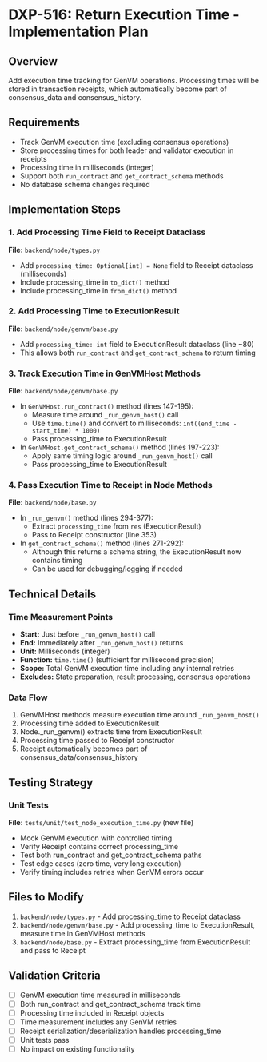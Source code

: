 # DXP-516: Return Execution Time - Implementation Plan

## Overview
Add execution time tracking for GenVM operations. Processing times will be stored in transaction receipts, which automatically become part of consensus_data and consensus_history.

## Requirements
- Track GenVM execution time (excluding consensus operations)
- Store processing times for both leader and validator execution in receipts
- Processing time in milliseconds (integer)
- Support both `run_contract` and `get_contract_schema` methods
- No database schema changes required

## Implementation Steps

### 1. Add Processing Time Field to Receipt Dataclass
**File:** `backend/node/types.py`
- Add `processing_time: Optional[int] = None` field to Receipt dataclass (milliseconds)
- Include processing_time in `to_dict()` method
- Include processing_time in `from_dict()` method

### 2. Add Processing Time to ExecutionResult
**File:** `backend/node/genvm/base.py`
- Add `processing_time: int` field to ExecutionResult dataclass (line ~80)
- This allows both `run_contract` and `get_contract_schema` to return timing

### 3. Track Execution Time in GenVMHost Methods
**File:** `backend/node/genvm/base.py`
- In `GenVMHost.run_contract()` method (lines 147-195):
  - Measure time around `_run_genvm_host()` call
  - Use `time.time()` and convert to milliseconds: `int((end_time - start_time) * 1000)`
  - Pass processing_time to ExecutionResult
- In `GenVMHost.get_contract_schema()` method (lines 197-223):
  - Apply same timing logic around `_run_genvm_host()` call
  - Pass processing_time to ExecutionResult

### 4. Pass Execution Time to Receipt in Node Methods
**File:** `backend/node/base.py`
- In `_run_genvm()` method (lines 294-377):
  - Extract `processing_time` from `res` (ExecutionResult)
  - Pass to Receipt constructor (line 353)
- In `get_contract_schema()` method (lines 271-292):
  - Although this returns a schema string, the ExecutionResult now contains timing
  - Can be used for debugging/logging if needed

## Technical Details

### Time Measurement Points
- **Start:** Just before `_run_genvm_host()` call
- **End:** Immediately after `_run_genvm_host()` returns
- **Unit:** Milliseconds (integer)
- **Function:** `time.time()` (sufficient for millisecond precision)
- **Scope:** Total GenVM execution time including any internal retries
- **Excludes:** State preparation, result processing, consensus operations

### Data Flow
1. GenVMHost methods measure execution time around `_run_genvm_host()`
2. Processing time added to ExecutionResult
3. Node._run_genvm() extracts time from ExecutionResult
4. Processing time passed to Receipt constructor
5. Receipt automatically becomes part of consensus_data/consensus_history

## Testing Strategy

### Unit Tests
**File:** `tests/unit/test_node_execution_time.py` (new file)
- Mock GenVM execution with controlled timing
- Verify Receipt contains correct processing_time
- Test both run_contract and get_contract_schema paths
- Test edge cases (zero time, very long execution)
- Verify timing includes retries when GenVM errors occur

## Files to Modify

1. `backend/node/types.py` - Add processing_time to Receipt dataclass
2. `backend/node/genvm/base.py` - Add processing_time to ExecutionResult, measure time in GenVMHost methods
3. `backend/node/base.py` - Extract processing_time from ExecutionResult and pass to Receipt

## Validation Criteria
- [ ] GenVM execution time measured in milliseconds
- [ ] Both run_contract and get_contract_schema track time
- [ ] Processing time included in Receipt objects
- [ ] Time measurement includes any GenVM retries
- [ ] Receipt serialization/deserialization handles processing_time
- [ ] Unit tests pass
- [ ] No impact on existing functionality